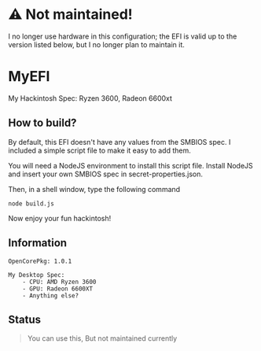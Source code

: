 # ⚠️ Not maintained!
I no longer use hardware in this configuration; the EFI is valid up to the version listed below, but I no longer plan to maintain it.

# MyEFI
My Hackintosh Spec: Ryzen 3600, Radeon 6600xt

## How to build?
By default, this EFI doesn't have any values from the SMBIOS spec. I included a simple script file to make it easy to add them.

You will need a NodeJS environment to install this script file.
Install NodeJS and insert your own SMBIOS spec in secret-properties.json.

Then, in a shell window, type the following command

```shell
node build.js
```

Now enjoy your fun hackintosh!

## Information
```
OpenCorePkg: 1.0.1

My Desktop Spec:
    - CPU: AMD Ryzen 3600
    - GPU: Radeon 6600XT
    - Anything else?
```

## Status
> You can use this, But not maintained currently